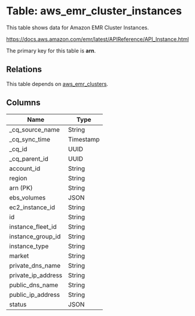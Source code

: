 # Table: aws_emr_cluster_instances

This table shows data for Amazon EMR Cluster Instances.

https://docs.aws.amazon.com/emr/latest/APIReference/API_Instance.html

The primary key for this table is **arn**.

## Relations

This table depends on [aws_emr_clusters](aws_emr_clusters).

## Columns

| Name          | Type          |
| ------------- | ------------- |
|_cq_source_name|String|
|_cq_sync_time|Timestamp|
|_cq_id|UUID|
|_cq_parent_id|UUID|
|account_id|String|
|region|String|
|arn (PK)|String|
|ebs_volumes|JSON|
|ec2_instance_id|String|
|id|String|
|instance_fleet_id|String|
|instance_group_id|String|
|instance_type|String|
|market|String|
|private_dns_name|String|
|private_ip_address|String|
|public_dns_name|String|
|public_ip_address|String|
|status|JSON|